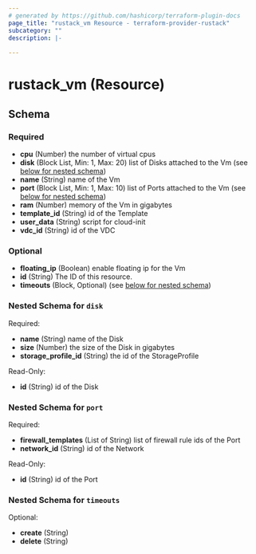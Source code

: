 ```yaml
---
# generated by https://github.com/hashicorp/terraform-plugin-docs
page_title: "rustack_vm Resource - terraform-provider-rustack"
subcategory: ""
description: |-
  
---
```


# rustack_vm (Resource)





<!-- schema generated by tfplugindocs -->
## Schema

### Required

- **cpu** (Number) the number of virtual cpus
- **disk** (Block List, Min: 1, Max: 20) list of Disks attached to the Vm (see [below for nested schema](#nestedblock--disk))
- **name** (String) name of the Vm
- **port** (Block List, Min: 1, Max: 10) list of Ports attached to the Vm (see [below for nested schema](#nestedblock--port))
- **ram** (Number) memory of the Vm in gigabytes
- **template_id** (String) id of the Template
- **user_data** (String) script for cloud-init
- **vdc_id** (String) id of the VDC

### Optional

- **floating_ip** (Boolean) enable floating ip for the Vm
- **id** (String) The ID of this resource.
- **timeouts** (Block, Optional) (see [below for nested schema](#nestedblock--timeouts))

<a id="nestedblock--disk"></a>
### Nested Schema for `disk`

Required:

- **name** (String) name of the Disk
- **size** (Number) the size of the Disk in gigabytes
- **storage_profile_id** (String) the id of the StorageProfile

Read-Only:

- **id** (String) id of the Disk


<a id="nestedblock--port"></a>
### Nested Schema for `port`

Required:

- **firewall_templates** (List of String) list of firewall rule ids of the Port
- **network_id** (String) id of the Network

Read-Only:

- **id** (String) id of the Port


<a id="nestedblock--timeouts"></a>
### Nested Schema for `timeouts`

Optional:

- **create** (String)
- **delete** (String)


